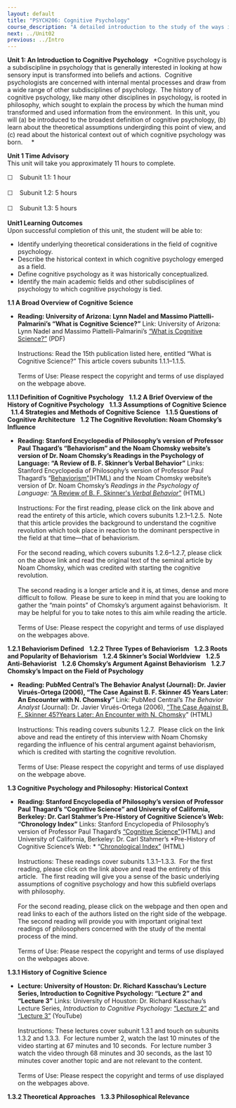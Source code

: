 ```yaml
---
layout: default
title: "PSYCH206: Cognitive Psychology"
course_description: "A detailed introduction to the study of the ways in which we come to know about the world around us and about one another."
next: ../Unit02
previous: ../Intro
---
```

**Unit 1: An Introduction to Cognitive Psychology** <span
id="1"></span> 
*Cognitive psychology is a subdiscipline in psychology that is generally
interested in looking at how sensory input is transformed into beliefs
and actions.  Cognitive psychologists are concerned with internal mental
processes and draw from a wide range of other subdisciplines of
psychology.  The history of cognitive psychology, like many other
disciplines in psychology, is rooted in philosophy, which sought to
explain the process by which the human mind transformed and used
information from the environment.  In this unit, you will (a) be
introduced to the broadest definition of cognitive psychology, (b) learn
about the theoretical assumptions undergirding this point of view, and
(c) read about the historical context out of which cognitive psychology
was born.     *

**Unit 1 Time Advisory**  
This unit will take you approximately 11 hours to complete.  
  
 <span class="Apple-style-span"
style="font-family: Helvetica, Arial, sans-serif; font-size: 14px; line-height: 21px; ">☐
   </span>Subunit 1.1: 1 hour  
  
 <span class="Apple-style-span"
style="font-family: Helvetica, Arial, sans-serif; font-size: 14px; line-height: 21px; ">☐
   </span>Subunit 1.2: 5 hours  
  
 <span class="Apple-style-span"
style="font-family: Helvetica, Arial, sans-serif; font-size: 14px; line-height: 21px; ">☐
   </span>Subunit 1.3: 5 hours

**Unit1 Learning Outcomes**  
Upon successful completion of this unit, the student will be able to:  
  
-   Identify underlying theoretical considerations in the field of
    cognitive psychology.
-   Describe the historical context in which cognitive psychology
    emerged as a field.
-   Define cognitive psychology as it was historically conceptualized.
-   Identify the main academic fields and other subdisciplines of
    psychology to which cognitive psychology is tied.

**1.1 A Broad Overview of Cognitive Science** <span id="1.1"></span> 
-   **Reading: University of Arizona: Lynn Nadel and Massimo
    Piattelli-Palmarini’s “What is Cognitive Science?”**
    Link: University of Arizona: Lynn Nadel and Massimo
    Piattelli-Palmarini’s [“What is Cognitive
    Science?”](http://dingo.sbs.arizona.edu/~massimo/publications/)
    (PDF)  
        
     Instructions: Read the 15th publication listed here, entitled “What
    is Cognitive Science?” This article covers subunits 1.1.1–1.1.5.  
        
     Terms of Use: Please respect the copyright and terms of use
    displayed on the webpage above.

**1.1.1 Definition of Cognitive Psychology** <span id="1.1.1"></span> 
**1.1.2 A Brief Overview of the History of Cognitive Psychology** <span
id="1.1.2"></span> 
**1.1.3 Assumptions of Cognitive Science** <span id="1.1.3"></span> 
**1.1.4 Strategies and Methods of Cognitive Science** <span
id="1.1.4"></span> 
**1.1.5 Questions of Cognitive Architecture** <span id="1.1.5"></span> 
**1.2 The Cognitive Revolution: Noam Chomsky’s Influence** <span
id="1.2"></span> 
-   **Reading: Stanford Encyclopedia of Philosophy’s version of
    Professor Paul Thagard’s “Behaviorism” and the Noam Chomsky
    website’s version of Dr. Noam Chomsky’s Readings in the Psychology
    of Language: “A Review of B. F. Skinner’s Verbal Behavior”**
    Links: Stanford Encyclopedia of Philosophy’s version of Professor
    Paul Thagard’s
    “[Behaviorism”](http://plato.stanford.edu/entries/behaviorism/)(HTML)
    and the Noam Chomsky website’s version of Dr. Noam Chomsky’s
    *Readings in the Psychology of Language:* [“A Review of B. F.
    Skinner's *Verbal
    Behavior*”](http://chomsky.info/articles/1967----.htm) (HTML)  
        
     Instructions: For the first reading, please click on the link above
    and read the entirety of this article, which covers subunits
    1.2.1–1.2.5.  Note that this article provides the background to
    understand the cognitive revolution which took place in reaction to
    the dominant perspective in the field at that time—that of
    behaviorism.   
        
     For the second reading, which covers subunits 1.2.6–1.2.7, please
    click on the above link and read the original text of the seminal
    article by Noam Chomsky, which was credited with starting the
    cognitive revolution.  
        
     The second reading is a longer article and it is, at times, dense
    and more difficult to follow.  Please be sure to keep in mind that
    you are looking to gather the “main points” of Chomsky’s argument
    against behaviorism.  It may be helpful for you to take notes to
    this aim while reading the article.  
        
     Terms of Use: Please respect the copyright and terms of use
    displayed on the webpages above.            

**1.2.1 Behaviorism Defined** <span id="1.2.1"></span> 
**1.2.2 Three Types of Behaviorism** <span id="1.2.2"></span> 
**1.2.3 Roots and Popularity of Behaviorism** <span id="1.2.3"></span> 
**1.2.4 Skinner’s Social Worldview** <span id="1.2.4"></span> 
**1.2.5 Anti-Behaviorist** <span id="1.2.5"></span> 
**1.2.6 Chomsky’s Argument Against Behaviorism** <span
id="1.2.6"></span> 
**1.2.7 Chomsky’s Impact on the Field of Psychology** <span
id="1.2.7"></span> 
-   **Reading: PubMed Central’s The Behavior Analyst (Journal): Dr.
    Javier Virués-Ortega (2006), “The Case Against B. F. Skinner 45
    Years Later: An Encounter with N. Chomsky”**
    Link: PubMed Central’s *The* *Behavior Analyst* (Journal): Dr.
    Javier Virués-Ortega (2006), [“The Case Against B. F. Skinner
    45?Years Later: An Encounter with N.
    Chomsky](http://www.ncbi.nlm.nih.gov/pmc/articles/PMC2223151/)”
    (HTML)  
        
     Instructions: This reading covers subunits 1.2.7.  Please click on
    the link above and read the entirety of this interview with Noam
    Chomsky regarding the influence of his central argument against
    behaviorism, which is credited with starting the cognitive
    revolution.  
        
     Terms of Use: Please respect the copyright and terms of use
    displayed on the webpage above.            

**1.3 Cognitive Psychology and Philosophy: Historical Context** <span
id="1.3"></span> 
-   **Reading: Stanford Encyclopedia of Philosophy’s version of
    Professor Paul Thagard’s “Cognitive Science” and University of
    California, Berkeley: Dr. Carl Stahmer’s Pre-History of Cognitive
    Science’s Web: “Chronology Index”**
    Links: Stanford Encyclopedia of Philosophy’s version of Professor
    Paul Thagard’s [“Cognitive
    Science”](http://plato.stanford.edu/entries/cognitive-science/%20)(HTML)
    and University of California, Berkeley: Dr. Carl
    Stahmer’s *Pre-History of Cognitive Science’s Web: * “[Chronological
    Index”](https://web.archive.org/web/20110110121736/http://www.rc.umd.edu/cstahmer/cogsci/chronology.html)
    (HTML)  
        
     Instructions: These readings cover subunits 1.3.1–1.3.3.  For the
    first reading, please click on the link above and read the entirety
    of this article.  The first reading will give you a sense of the
    basic underlying assumptions of cognitive psychology and how this
    subfield overlaps with philosophy.   
        
     For the second reading, please click on the webpage and then open
    and read links to each of the authors listed on the right side of
    the webpage. The second reading will provide you with important
    original text readings of philosophers concerned with the study of
    the mental process of the mind.  
        
     Terms of Use: Please respect the copyright and terms of use
    displayed on the webpages above.            

**1.3.1 History of Cognitive Science** <span id="1.3.1"></span> 
-   **Lecture: University of Houston: Dr. Richard Kasschau’s Lecture
    Series, Introduction to Cognitive Psychology: “Lecture 2” and
    “Lecture 3”**
    Links: University of Houston: Dr. Richard Kasschau’s Lecture Series,
    *Introduction to Cognitive Psychology:* [“Lecture
    2”](http://www.youtube.com/watch?v=KMdQ6CJCofM&feature=player_embedded) and
    [“Lecture
    3”](http://www.youtube.com/watch?v=rDA3MJz3ggI&feature=player_embedded)
    (YouTube)  
        
     Instructions: These lectures cover subunit 1.3.1 and touch on
    subunits 1.3.2 and 1.3.3.  For lecture number 2, watch the last 10
    minutes of the video starting at 67 minutes and 10 seconds.  For
    lecture number 3 watch the video through 68 minutes and 30 seconds,
    as the last 10 minutes cover another topic and are not relevant to
    the content.  
        
     Terms of Use: Please respect the copyright and terms of use
    displayed on the webpages above.            

**1.3.2 Theoretical Approaches** <span id="1.3.2"></span> 
**1.3.3 Philosophical Relevance** <span id="1.3.3"></span> 
